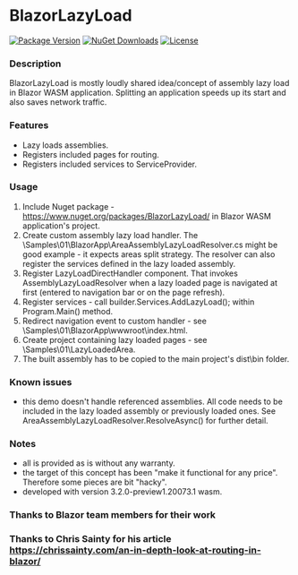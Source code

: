 # BlazorLazyLoad

[![Package Version](https://img.shields.io/nuget/v/BlazorLazyLoad.svg)](https://www.nuget.org/packages/BlazorLazyLoad)
[![NuGet Downloads](https://img.shields.io/nuget/dt/BlazorLazyLoad.svg)](https://www.nuget.org/packages/BlazorLazyLoad)
[![License](https://img.shields.io/github/license/MarekPokornyOva/BlazorLazyLoad.svg)](https://github.com/MarekPokornyOva/BlazorLazyLoad/blob/master/LICENSE)

### Description
BlazorLazyLoad is mostly loudly shared idea/concept of assembly lazy load in Blazor WASM application.
Splitting an application speeds up its start and also saves network traffic.

### Features
- Lazy loads assemblies.
- Registers included pages for routing.
- Registers included services to ServiceProvider.

### Usage
1) Include Nuget package - https://www.nuget.org/packages/BlazorLazyLoad/ in Blazor WASM application's project.
2) Create custom assembly lazy load handler. The \Samples\01\BlazorApp\AreaAssemblyLazyLoadResolver.cs might be good example - it expects areas split strategy. The resolver can also register the services defined in the lazy loaded assembly.
3) Register LazyLoadDirectHandler component. That invokes AssemblyLazyLoadResolver when a lazy loaded page is navigated at first (entered to navigation bar or on the page refresh).
4) Register services - call builder.Services.AddLazyLoad<AreaAssemblyLazyLoadResolver>(); within Program.Main() method.
5) Redirect navigation event to custom handler - see \Samples\01\BlazorApp\wwwroot\index.html.
6) Create project containing lazy loaded pages - see \Samples\01\LazyLoadedArea.
7) The built assembly has to be copied to the main project's dist\bin folder.

### Known issues
- this demo doesn't handle referenced assemblies. All code needs to be included in the lazy loaded assembly or previously loaded ones. See AreaAssemblyLazyLoadResolver.ResolveAsync() for further detail.

### Notes
- all is provided as is without any warranty.
- the target of this concept has been "make it functional for any price". Therefore some pieces are bit "hacky".
- developed with version 3.2.0-preview1.20073.1 wasm.

### Thanks to Blazor team members for their work
### Thanks to Chris Sainty for his article https://chrissainty.com/an-in-depth-look-at-routing-in-blazor/

